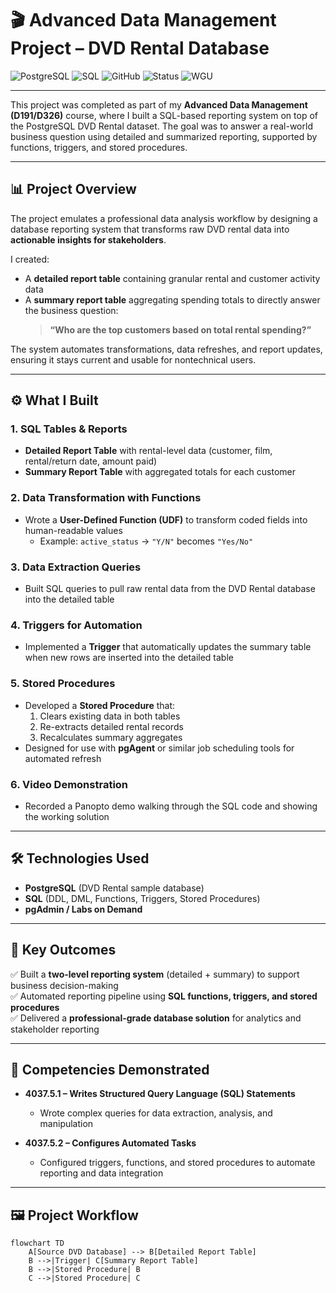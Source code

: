 # 🎬 Advanced Data Management Project – DVD Rental Database  

![PostgreSQL](https://img.shields.io/badge/PostgreSQL-4169E1?style=for-the-badge&logo=postgresql&logoColor=white)
![SQL](https://img.shields.io/badge/SQL-000000?style=for-the-badge&logo=database&logoColor=white)
![GitHub](https://img.shields.io/badge/GitHub-181717?style=for-the-badge&logo=github&logoColor=white)
![Status](https://img.shields.io/badge/Completed-success?style=for-the-badge&color=2ea44f)
![WGU](https://img.shields.io/badge/WGU-Blue?style=for-the-badge&logo=google-scholar&logoColor=white)

---

This project was completed as part of my **Advanced Data Management (D191/D326)** course, where I built a SQL-based reporting system on top of the PostgreSQL DVD Rental dataset. The goal was to answer a real-world business question using detailed and summarized reporting, supported by functions, triggers, and stored procedures.  

---

## 📊 Project Overview  
The project emulates a professional data analysis workflow by designing a database reporting system that transforms raw DVD rental data into **actionable insights for stakeholders**.  

I created:  
- A **detailed report table** containing granular rental and customer activity data  
- A **summary report table** aggregating spending totals to directly answer the business question:  
  > **“Who are the top customers based on total rental spending?”**  

The system automates transformations, data refreshes, and report updates, ensuring it stays current and usable for nontechnical users.  

---

## ⚙️ What I Built  

### 1. **SQL Tables & Reports**  
- **Detailed Report Table** with rental-level data (customer, film, rental/return date, amount paid)  
- **Summary Report Table** with aggregated totals for each customer  

### 2. **Data Transformation with Functions**  
- Wrote a **User-Defined Function (UDF)** to transform coded fields into human-readable values  
  - Example: `active_status` → `"Y/N"` becomes `"Yes/No"`  

### 3. **Data Extraction Queries**  
- Built SQL queries to pull raw rental data from the DVD Rental database into the detailed table  

### 4. **Triggers for Automation**  
- Implemented a **Trigger** that automatically updates the summary table when new rows are inserted into the detailed table  

### 5. **Stored Procedures**  
- Developed a **Stored Procedure** that:  
  1. Clears existing data in both tables  
  2. Re-extracts detailed rental records  
  3. Recalculates summary aggregates  
- Designed for use with **pgAgent** or similar job scheduling tools for automated refresh  

### 6. **Video Demonstration**  
- Recorded a Panopto demo walking through the SQL code and showing the working solution  

---

## 🛠️ Technologies Used  
- **PostgreSQL** (DVD Rental sample database)  
- **SQL** (DDL, DML, Functions, Triggers, Stored Procedures)  
- **pgAdmin / Labs on Demand**  

---

## 🚀 Key Outcomes  
✅ Built a **two-level reporting system** (detailed + summary) to support business decision-making  
✅ Automated reporting pipeline using **SQL functions, triggers, and stored procedures**  
✅ Delivered a **professional-grade database solution** for analytics and stakeholder reporting  

---

## 📌 Competencies Demonstrated  

- **4037.5.1 – Writes Structured Query Language (SQL) Statements**  
  - Wrote complex queries for data extraction, analysis, and manipulation  

- **4037.5.2 – Configures Automated Tasks**  
  - Configured triggers, functions, and stored procedures to automate reporting and data integration  

---

## 🖼️ Project Workflow  

```mermaid
flowchart TD
    A[Source DVD Database] --> B[Detailed Report Table]
    B -->|Trigger| C[Summary Report Table]
    B -->|Stored Procedure| B
    C -->|Stored Procedure| C

